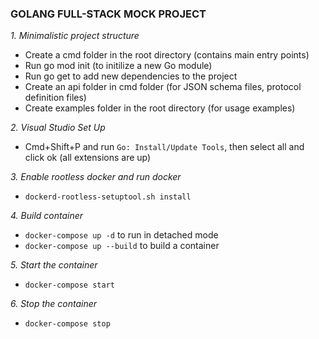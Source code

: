 ### GOLANG FULL-STACK MOCK PROJECT

_1. Minimalistic project structure_

- Create a cmd folder in the root directory (contains main entry points)
- Run go mod init (to initilize a new Go module)
- Run go get to add new dependencies to the project
- Create an api folder in cmd folder (for JSON schema files, protocol definition files)
- Create examples folder in the root directory (for usage examples)

_2. Visual Studio Set Up_

- Cmd+Shift+P and run `Go: Install/Update Tools`, then select all and click ok (all extensions are up)

_3. Enable rootless docker and run docker_

- `dockerd-rootless-setuptool.sh install`

_4. Build container_

- `docker-compose up -d` to run in detached mode
- `docker-compose up --build` to build a container

_5. Start the container_

- `docker-compose start`

_6. Stop the container_

- `docker-compose stop`
